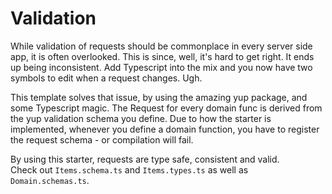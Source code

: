 # Validation

While validation of requests should be commonplace in every server side app, it is often overlooked.
This is since, well, it's hard to get right. It ends up being inconsistent. Add Typescript into the mix and you now have two symbols to edit when a request changes. Ugh.

This template solves that issue, by using the amazing yup package, and some Typescript magic.
The Request for every domain func is derived from the yup validation schema you define.
Due to how the starter is implemented, whenever you define a domain function, you have to register the request schema - or compilation will fail.

By using this starter, requests are type safe, consistent and valid.<br/>
Check out `Items.schema.ts` and `Items.types.ts` as well as `Domain.schemas.ts`.